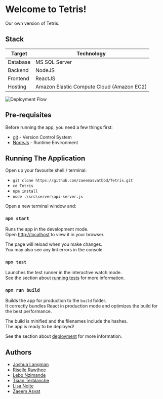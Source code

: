 # Welcome to Tetris!

Our own version of Tetris.

## Stack
| Target | Technology |
| --- | --- |
| Database | MS SQL Server |
| Backend | NodeJS |
| Frontend | ReactJS |
| Hosting | Amazon Elastic Compute Cloud (Amazon EC2) |

![Deployment Flow](https://res.cloudinary.com/practicaldev/image/fetch/s--HEg-DaYT--/c_limit%2Cf_auto%2Cfl_progressive%2Cq_auto%2Cw_880/https://dev-to-uploads.s3.amazonaws.com/uploads/articles/lpzhautvn28rj3hoij1h.png)

## Pre-requisites

Before running the app, you need a few things first:
* [git](https://git-scm.com/) - Version Control System
* [NodeJs](https://nodejs.org/en/download/) - Runtime Environment

## Running The Application

Open up your favourite shell / terminal:
* `git clone https://github.com/zaeemasvatbbd/Tetris.git`
* `cd Tetris`
* `npm install`
* `node .\src\server\api-server.js`

Open a new terminal window and:

### `npm start` 
Runs the app in the development mode.\
Open [http://localhost](http://localhost) to view it in your browser.

The page will reload when you make changes.\
You may also see any lint errors in the console.

### `npm test`

Launches the test runner in the interactive watch mode.\
See the section about [running tests](https://facebook.github.io/create-react-app/docs/running-tests) for more information.

### `npm run build`

Builds the app for production to the `build` folder.\
It correctly bundles React in production mode and optimizes the build for the best performance.

The build is minified and the filenames include the hashes.\
The app is ready to be deployed!

See the section about [deployment](https://facebook.github.io/create-react-app/docs/deployment) for more information.

## Authors

* [Joshua Langman](https://github.com/Joshua-Langman)
* [Riselle Rawthee](https://github.com/RiselleRawthee)
* [Lebo Nzimande](https://github.com/yaqwaqwa)
* [Tiaan Terblanche](https://github.com/TiaanTerblanche)
* [Lisa Nolte](https://github.com/NovaCainexx)
* [Zaeem Asvat](https://github.com/zaeemasvatbbd)
